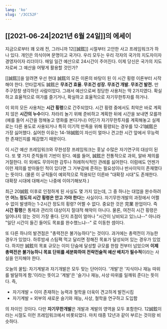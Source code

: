 ```yaml
---
lang: 'ko'
slug: '/3CC52F'
---
```


## [[2021-06-24|2021년 6월 24일]]의 에세이

지금으로부터 꽤 오래 전, 그러니까 12[[誠鉉]] 시절부터 고안한 사고 프레임워크가 하나 있다. 개인은 의식이며 문명이고 국가다. 우리 모두는 우리 각자의 국가의 지도자이자 경영자이자 리더이다. 매일 일간 예산으로 24시간이 주어진다. 이제 당신은 국가의 지도자로써 그 예산을 어떻게 활용할 것인가?

[[誠鉉]]을 알려면 우선 현대 誠鉉의 모든 이론의 바탕이 된 이 시간 횡령 이론부터 시작해야 한다. 안타깝게도 誠鉉은 **무조건 효율. 무조건 성장. 무조건 개발. 무조건 발전.** 만 주구장창 생각하던 사람이었다. 그래서 예산으로써 정당한 사용처는 딱 2가지였다. 확실하고 효율적으로 여가를 즐기거나, 확실하고 효율적으로 자기무한투자를 하거나.

이 외의 모든 사용처는 **시간 횡령**으로 간주되었다. 시간 횡령 중에서도 최악은 바로 계획치 않은 **시간의 누수**이다. 차라리 놀기 위해 준비하고 계획한 뒤에 시간을 보내면 모를까 (예를 들어 시간을 정해놓고 영화를 본다거나) 어딘가 자기무한투자를 계획해놓고 실제로는 다른 용도로 사용되거나 특히 이기적 만족을 위해 횡령되는 경우를 12-21誠鉉은 가장 싫어했다. 싫어한 이유는 14-18誠鉉이 자신이 얼마나 견고한 시간 앞에서 무능력한 존재인지를 체감했기 때문이다.

이 시간 예산 프레임워크와 무한성장 프레임워크는 훗날 수많은 자기연구의 대상이 된다. 또 몇 가지 준칙들의 기반이 된다. 예를 들어, 誠鉉은 전통적으로 과외, 알바 제의를 거절한다. 이 외에도 무의미한 감투나 허례허식적인 관례를 싫어한다. 이럼에도 언젠가 이런 제의를 받아들인 적이 있다면 그 거부감에 준하는 필요성이나 반사이익이 존재했다는 뜻이다. (물론 이 규칙들이 예외적으로 적용되던 이른바 "대확장 시대"도 존재한다. 대확장 시대에 대해서는 나중에 이야기해보자.)

최근 20誠鉉 이후로 인정하게 된 사실도 몇 가지 있는데, 그 중 하나는 대업을 완수하려면 **어느 정도의 시간 횡령은 안고 가야 한다**는 사실이다. 자기무한개발의 과정에서 어쩔 수 없이 발생하는 1-2시간 정도의 횡령? 어쩔 수 없다. 중요한 것은 完業 완업이다. 즉 **시간 횡령**은 통제과 관리의 대상이지 절대적 해악이 아니다. 물론, 여전히 시간 횡령은 일어나지 않는 것이 가장 좋다. 단지 초점이 얼마나 "시간이 낭비되고 있느냐--" 아니라 "일단 시간이 들긴 들어도 목표를 완수했느냐--" 로 이동한 셈이다.

또 다른 하나의 발견점은 "총력전은 불가능하다"는 것이다. 과거에는 총력전이 가능한 경우가 있었다. 하루밤새 스팀팩 먹고 달리면 정해진 목표가 달성되어 있는 경우가 있었다. 하지만 誠鉉의 목표 규모는 이미 단숨에 달성할 규모를 한참 전부터 넘었으며 **이제 총력전은 불가능하니 목표 단위를 세분화하여 전략전술적 예산 배치가 필수적**이라는 사실을 인지해야 한다.

오늘의 꿀팁: 자기계발과 자기개발은 모두 맞는 단어이다. '개발'은 '지식이나 재능 따위를 발달하게 함.'이라는 뜻이고 '계발'은 '슬기나 재능, 사상 따위를 일깨워 준다는 뜻이다. 즉,

- 자기개발 = 이미 존재하는 능력과 철학을 더욱이 견고하게 발전시킴
- 자기계발 = 외부의 새로운 슬기와 재능, 사상, 철학을 연구하고 도입함

의 차이인 것이다. 다만 **자기무한개발**은 개발과 계발의 영역을 모두 포함한다. 12誠鉉이라는 시절도 이런 프레임워크에서 비롯되었다. 마치 태종 12년과 같이 부르는 것이랑 비슷하다.
